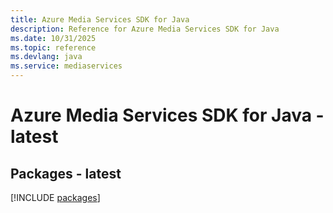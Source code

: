 ```yaml
---
title: Azure Media Services SDK for Java
description: Reference for Azure Media Services SDK for Java
ms.date: 10/31/2025
ms.topic: reference
ms.devlang: java
ms.service: mediaservices
---
```

# Azure Media Services SDK for Java - latest
## Packages - latest
[!INCLUDE [packages](media-services-index.md)]